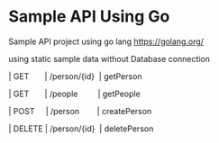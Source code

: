 # Sample API Using Go

Sample API project using go lang
https://golang.org/

using static sample data without Database connection


| GET    &nbsp;&nbsp;&nbsp;&nbsp;&nbsp;&nbsp;| /person/{id}&nbsp;&nbsp;| getPerson            

| GET    &nbsp;&nbsp;&nbsp;&nbsp;&nbsp;&nbsp;| /people&nbsp;&nbsp;&nbsp;&nbsp;&nbsp;&nbsp;&nbsp;&nbsp;&nbsp;| getPeople           

| POST   &nbsp;&nbsp;&nbsp;&nbsp;| /person &nbsp;&nbsp;&nbsp;&nbsp;&nbsp;&nbsp;&nbsp;| createPerson       

| DELETE | /person/{id}&nbsp;&nbsp;| deletePerson       
